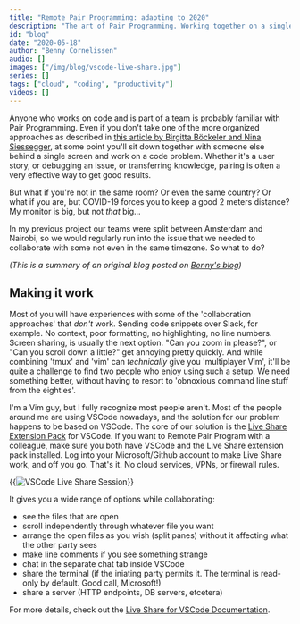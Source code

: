 ```yaml
---
title: "Remote Pair Programming: adapting to 2020"
description: "The art of Pair Programming. Working together on a single piece of code, in the same editor, on the same screen. But not in the same room. In this blog post I’ll show you how you can do it too, and what to look out for."
id: "blog"
date: "2020-05-18"
author: "Benny Cornelissen"
audio: []
images: ["/img/blog/vscode-live-share.jpg"]
series: []
tags: ["cloud", "coding", "productivity"]
videos: []
---
```

Anyone who works on code and is part of a team is probably familiar with Pair Programming. Even if you don't take one of the more organized approaches as described in [this article by Birgitta Böckeler and Nina Siessegger](https://martinfowler.com/articles/on-pair-programming.html), at some point you'll sit down together with someone else behind a single screen and work on a code problem. Whether it's a user story, or debugging an issue, or transferring knowledge, pairing is often a very effective way to get good results.

But what if you're not in the same room? Or even the same country? Or what if you are, but COVID-19 forces you to keep a good 2 meters distance? My monitor is big, but not _that_ big...

In my previous project our teams were split between Amsterdam and Nairobi, so we would regularly run into the issue that we needed to collaborate with some not even in the same timezone. So what to do?

_(This is a summary of an original blog posted on [Benny's blog](https://blog.bennycornelissen.nl/post/remote-pair-programming/))_

## Making it work

Most of you will have experiences with some of the 'collaboration approaches' that _don't_ work. Sending code snippets over Slack, for example. No context, poor formatting, no highlighting, no line numbers. Screen sharing, is usually the next option. "Can you zoom in please?", or "Can you scroll down a little?" get annoying pretty quickly. And while combining 'tmux' and 'vim' can _technically_ give you 'multiplayer Vim', it'll be quite a challenge to find two people who enjoy using such a setup. We need something better, without having to resort to 'obnoxious command line stuff from the eighties'.

I'm a Vim guy, but I fully recognize most people aren't. Most of the people around me are using VSCode nowadays, and the solution for our problem happens to be based on VSCode.  The core of our solution is the [Live Share Extension Pack](https://marketplace.visualstudio.com/items?itemName=MS-vsliveshare.vsliveshare-pack) for VSCode. If you want to Remote Pair Program with a colleague, make sure you both have VSCode and the Live Share extension pack installed. Log into your Microsoft/Github account to make Live Share work, and off you go. That's it. No cloud services, VPNs, or firewall rules.

{{<img src="/img/blog/vscode-live-share.jpg" class="img-fluid" title="VSCode Live Share Session" >}}

It gives you a wide range of options while collaborating:

- see the files that are open
- scroll independently through whatever file you want
- arrange the open files as you wish (split panes) without it affecting what the other party sees
- make line comments if you see something strange
- chat in the separate chat tab inside VSCode
- share the terminal (if the iniating party permits it. The terminal is read-only by default. Good call, Microsoft!)
- share a server (HTTP endpoints, DB servers, etcetera)

For more details, check out the [Live Share for VSCode Documentation](https://docs.microsoft.com/en-us/visualstudio/liveshare/use/vscode).
